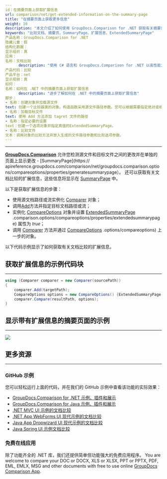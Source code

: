 ```yaml
---
id：在摘要页面上获取扩展信息
url: comparison/net/get-extended-information-on-the-summary-page
title: "在摘要页面上获取更多信息"
weight: 10
description: "本文介绍了如何使用 GroupDocs.Comparison for .NET 获取有关摘要页面上文档比较的扩展信息。"
keywords: "比较文档、摘要页、SummaryPage、扩展信息、ExtendedSummaryPage"
产品名称：GroupDocs.Comparison for .NET
隐藏儿童：假
结构化数据：
显示组织：真
应用：
名称：文档比较
      description: "使用 C# 语言和 GroupDocs.Comparison for .NET 以高性能方式本地比较文档"
产品代码：比较
产品平台：net
显示视频：真
如何：
名称：如何在 .NET 中的摘要页面上获取扩展信息
      description: "逐步了解如何在 .NET 中的摘要页面上获取扩展信息"
脚步：
- 名称：创建对象并加载源文件
text: 创建一个比较器类的对象。构造函数采用源文件路径参数。您可以根据需要指定绝对或相对文件路径。
- 名称：加载目标文件
text: 使用 Add 方法添加 tagret 文件的路径
- 名称：指定必要的设置
text：创建一个选项对象并指定真值的ExtendedSummaryPage。
- 名称：比较文件
文本：调用对象的比较方法并放入生成的文件路径参数和比较选项参数。
---
```


***

**[GroupDocs.Comparison](https://products.groupdocs.com/comparison/net)** 允许您检测源文件和目标文件之间的更改并在单独的页面上显示更改 - [SummaryPage](https:// apireference.groupdocs.com/comparison/net/groupdocs.comparison.options/compareoptions/properties/generatesummarypage）。
还可以获取有关文档比较的扩展信息，这些信息将显示在 [SummaryPage](https://apireference.groupdocs.com/comparison/net/groupdocs.comparison.options/compareoptions/properties/generatesummarypage) 中。

以下是获取扩展信息的步骤：

* 使用源文档路径或流实例化 [Comparer](https://apireference.groupdocs.com/net/comparison/groupdocs.comparison/comparer) 对象；
* 调用[Add](https://apireference.groupdocs.com/net/comparison/groupdocs.comparison/comparer/methods/add/index)方法并指定目标文档路径或流；
* 实例化 [CompareOptions](https://apireference.groupdocs.com/net/comparison/groupdocs.comparison.options/compareoptions) 对象并设置 [ExtendedSummaryPage](https://apireference.groupdocs.com/comparison/net/groupdocs) .comparison.options/compareoptions/properties/extendedsummarypage) 属性为 *true*；
* 调用 [Comparer](https://apireference.groupdocs.com/net/comparison/groupdocs.comparison/comparer) 方法并通过 [CompareOptions](https://apireference.groupdocs.com/net/comparison/groupdocs.comparison) .options/compareoptions) 上一步的对象。

以下代码示例显示了如何获取有关文档比较的扩展信息。

## 获取扩展信息的示例代码块

---

```csharp
using (Comparer comparer = new Comparer(sourcePath))
{
	comparer.Add(targetPath);
	CompareOptions options = new CompareOptions() {ExtendedSummaryPage = true};
    comparer.Compare(resultPath, options);
}
```

## 显示带有扩展信息的摘要页面的示例

---

![](comparison/net/images/how-to-get-extended-information-image.png)

## 更多资源

---

### GitHub 示例
您可以轻松运行上面的代码，并在我们的 GitHub 示例中查看该功能的实际效果：
* [GroupDocs.Comparison for .NET 示例、插件和展示](https://github.com/groupdocs-comparison/GroupDocs.Comparison-for-.NET)
* [GroupDocs.Comparison for Java 示例、插件和展示](https://github.com/groupdocs-comparison/GroupDocs.Comparison-for-Java)
* [.NET MVC UI 示例的文档比较](https://github.com/groupdocs-comparison/GroupDocs.Comparison-for-.NET-MVC)
* [.NET App WebForms UI 现代示例的文档比较](https://github.com/groupdocs-comparison/GroupDocs.Comparison-for-.NET-WebForms)
* [Java App Dropwizard UI 现代示例的文档比较](https://github.com/groupdocs-comparison/GroupDocs.Comparison-for-Java-Dropwizard)
* [Java Spring UI 示例文档比较](https://github.com/groupdocs-comparison/GroupDocs.Comparison-for-Java-Spring)
    

### 免费在线应用
除了功能齐全的 .NET 库，我们还提供简单但功能强大的免费应用程序。
You are welcome to compare your DOC or DOCX, XLS or XLSX, PPT or PPTX, PDF, EML, EMLX, MSG and other documents with free to use online [GroupDocs Comparison App](https://products.groupdocs.app/comparison).
